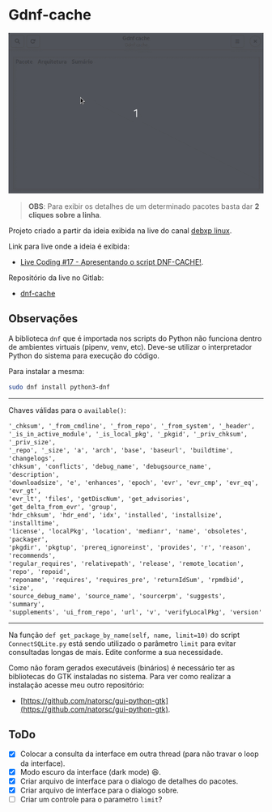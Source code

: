 # Gdnf-cache

![gdnf-cache](./docs/imgs/gdnf-cache.gif)

> **OBS**: Para exibir os detalhes de um determinado pacotes basta dar **2 cliques sobre a linha**.

Projeto criado a partir da ideia exibida na live do canal [debxp linux](https://www.youtube.com/channel/UC8EGrwe_DXSzrCQclf_pv9g).

Link para live onde a ideia é exibida:

- [Live Coding #17 - Apresentando o script DNF-CACHE!](https://youtu.be/4drCw9fXfnw).

Repositório da live no Gitlab:

- [dnf-cache](https://gitlab.com/blau_araujo/dnf-cache)

## Observações

A biblioteca `dnf` que é importada nos scripts do Python não funciona dentro de ambientes virtuais (pipenv, venv, etc). Deve-se utilizar o interpretador Python do sistema para execução do código.

Para instalar a mesma:

```bash
sudo dnf install python3-dnf
```

---

Chaves válidas para o `available()`:

```text
'_chksum', '_from_cmdline', '_from_repo', '_from_system', '_header',
'_is_in_active_module', '_is_local_pkg', '_pkgid', '_priv_chksum', '_priv_size',
'_repo', '_size', 'a', 'arch', 'base', 'baseurl', 'buildtime', 'changelogs',
'chksum', 'conflicts', 'debug_name', 'debugsource_name', 'description',
'downloadsize', 'e', 'enhances', 'epoch', 'evr', 'evr_cmp', 'evr_eq', 'evr_gt',
'evr_lt', 'files', 'getDiscNum', 'get_advisories', 'get_delta_from_evr', 'group',
'hdr_chksum', 'hdr_end', 'idx', 'installed', 'installsize', 'installtime',
'license', 'localPkg', 'location', 'medianr', 'name', 'obsoletes', 'packager',
'pkgdir', 'pkgtup', 'prereq_ignoreinst', 'provides', 'r', 'reason', 'recommends',
'regular_requires', 'relativepath', 'release', 'remote_location', 'repo', 'repoid',
'reponame', 'requires', 'requires_pre', 'returnIdSum', 'rpmdbid', 'size',
'source_debug_name', 'source_name', 'sourcerpm', 'suggests', 'summary',
'supplements', 'ui_from_repo', 'url', 'v', 'verifyLocalPkg', 'version'
```

---

Na função `def get_package_by_name(self, name, limit=10)` do script `ConnectSQLite.py` está sendo utilizado o parâmetro `limit` para evitar consultadas longas de mais. Edite conforme a sua necessidade.

Como não foram gerados executáveis (binários) é necessário ter as bibliotecas do GTK instaladas no sistema. Para ver como realizar a instalação acesse meu outro repositório:

- [https://github.com/natorsc/gui-python-gtk](https://github.com/natorsc/gui-python-gtk).

## ToDo

- [x] Colocar a consulta da interface em outra thread (para não travar o loop da interface).
- [x] Modo escuro da interface (dark mode) :satisfied:.
- [x] Criar arquivo de interface para o dialogo de detalhes do pacotes.
- [x] Criar arquivo de interface para o dialogo sobre.
- [ ] Criar um controle para o parametro `limit`?